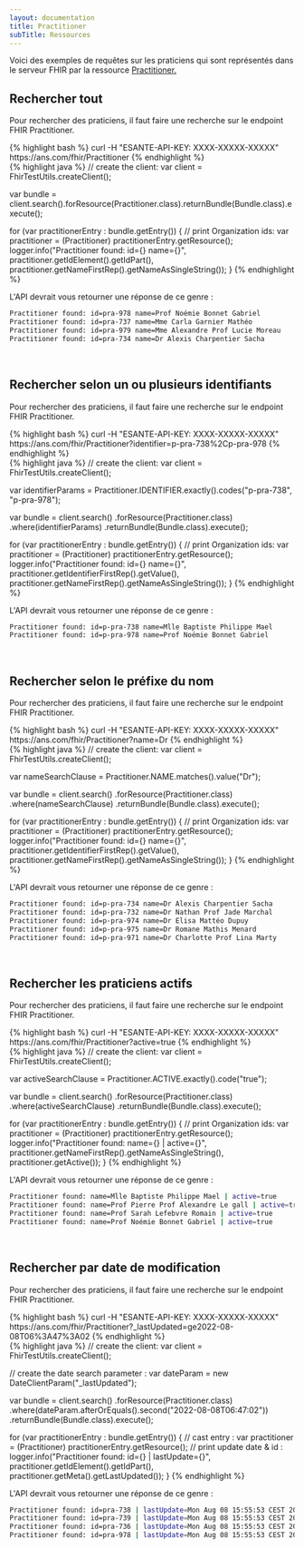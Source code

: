 ```yaml
---
layout: documentation
title: Practitioner
subTitle: Ressources
---
```



Voici des exemples de requêtes sur les praticiens qui sont représentés dans le serveur FHIR par la ressource [Practitioner.](https://hl7.org/FHIR/practitioner.html)


## Rechercher tout

Pour rechercher des praticiens, il faut faire une recherche sur le endpoint FHIR Practitioner.

<div class="code-sample">
<div class="tab-content" data-name="curl">
{% highlight bash %}
curl -H "ESANTE-API-KEY: XXXX-XXXXX-XXXXX" https://ans.com/fhir/Practitioner
{% endhighlight %}
</div>
<div class="tab-content" data-name="java">
{% highlight java %}
// create the client:
var client = FhirTestUtils.createClient();

var bundle = client.search().forResource(Practitioner.class).returnBundle(Bundle.class).execute();

for (var practitionerEntry : bundle.getEntry()) {
    // print Organization ids:
    var practitioner = (Practitioner) practitionerEntry.getResource();
    logger.info("Practitioner found: id={} name={}", practitioner.getIdElement().getIdPart(), practitioner.getNameFirstRep().getNameAsSingleString());
}
{% endhighlight %}
</div>

</div>

L'API devrait vous retourner une réponse de ce genre :

```bash
Practitioner found: id=pra-978 name=Prof Noémie Bonnet Gabriel
Practitioner found: id=pra-737 name=Mme Carla Garnier Mathéo
Practitioner found: id=pra-979 name=Mme Alexandre Prof Lucie Moreau
Practitioner found: id=pra-734 name=Dr Alexis Charpentier Sacha
```

<br>


## Rechercher selon un ou plusieurs identifiants

Pour rechercher des praticiens, il faut faire une recherche sur le endpoint FHIR Practitioner.

<div class="code-sample">
<div class="tab-content" data-name="curl">
{% highlight bash %}
curl -H "ESANTE-API-KEY: XXXX-XXXXX-XXXXX" https://ans.com/fhir/Practitioner?identifier=p-pra-738%2Cp-pra-978
{% endhighlight %}
</div>
<div class="tab-content" data-name="java">
{% highlight java %}
// create the client:
var client = FhirTestUtils.createClient();

var identifierParams = Practitioner.IDENTIFIER.exactly().codes("p-pra-738", "p-pra-978");

var bundle = client.search()
.forResource(Practitioner.class)
.where(identifierParams)
.returnBundle(Bundle.class).execute();

for (var practitionerEntry : bundle.getEntry()) {
// print Organization ids:
var practitioner = (Practitioner) practitionerEntry.getResource();
logger.info("Practitioner found: id={} name={}", practitioner.getIdentifierFirstRep().getValue(), practitioner.getNameFirstRep().getNameAsSingleString());
}
{% endhighlight %}
</div>

</div>

L'API devrait vous retourner une réponse de ce genre :

```bash
Practitioner found: id=p-pra-738 name=Mlle Baptiste Philippe Mael
Practitioner found: id=p-pra-978 name=Prof Noémie Bonnet Gabriel
```

<br>

## Rechercher selon le préfixe du nom

Pour rechercher des praticiens, il faut faire une recherche sur le endpoint FHIR Practitioner.

<div class="code-sample">
<div class="tab-content" data-name="curl">
{% highlight bash %}
curl -H "ESANTE-API-KEY: XXXX-XXXXX-XXXXX" https://ans.com/fhir/Practitioner?name=Dr
{% endhighlight %}
</div>
<div class="tab-content" data-name="java">
{% highlight java %}
// create the client:
var client = FhirTestUtils.createClient();

var nameSearchClause = Practitioner.NAME.matches().value("Dr");

var bundle = client.search()
.forResource(Practitioner.class)
.where(nameSearchClause)
.returnBundle(Bundle.class).execute();

for (var practitionerEntry : bundle.getEntry()) {
// print Organization ids:
var practitioner = (Practitioner) practitionerEntry.getResource();
logger.info("Practitioner found: id={} name={}", practitioner.getIdentifierFirstRep().getValue(), practitioner.getNameFirstRep().getNameAsSingleString());
}
{% endhighlight %}
</div>

</div>

L'API devrait vous retourner une réponse de ce genre :

```bash
Practitioner found: id=p-pra-734 name=Dr Alexis Charpentier Sacha
Practitioner found: id=p-pra-732 name=Dr Nathan Prof Jade Marchal
Practitioner found: id=p-pra-974 name=Dr Elisa Mattéo Dupuy
Practitioner found: id=p-pra-975 name=Dr Romane Mathis Menard
Practitioner found: id=p-pra-971 name=Dr Charlotte Prof Lina Marty
```

<br>

## Rechercher les praticiens actifs

Pour rechercher des praticiens, il faut faire une recherche sur le endpoint FHIR Practitioner.

<div class="code-sample">
<div class="tab-content" data-name="curl">
{% highlight bash %}
curl -H "ESANTE-API-KEY: XXXX-XXXXX-XXXXX" https://ans.com/fhir/Practitioner?active=true
{% endhighlight %}
</div>
<div class="tab-content" data-name="java">
{% highlight java %}
// create the client:
var client = FhirTestUtils.createClient();

var activeSearchClause = Practitioner.ACTIVE.exactly().code("true");

var bundle = client.search()
.forResource(Practitioner.class)
.where(activeSearchClause)
.returnBundle(Bundle.class).execute();

for (var practitionerEntry : bundle.getEntry()) {
// print Organization ids:
var practitioner = (Practitioner) practitionerEntry.getResource();
logger.info("Practitioner found: name={} | active={}", practitioner.getNameFirstRep().getNameAsSingleString(), practitioner.getActive());
}
{% endhighlight %}
</div>

</div>

L'API devrait vous retourner une réponse de ce genre :

```bash
Practitioner found: name=Mlle Baptiste Philippe Mael | active=true
Practitioner found: name=Prof Pierre Prof Alexandre Le gall | active=true
Practitioner found: name=Prof Sarah Lefebvre Romain | active=true
Practitioner found: name=Prof Noémie Bonnet Gabriel | active=true
```

<br>

## Rechercher par date de modification

Pour rechercher des praticiens, il faut faire une recherche sur le endpoint FHIR Practitioner.

<div class="code-sample">
<div class="tab-content" data-name="curl">
{% highlight bash %}
curl -H "ESANTE-API-KEY: XXXX-XXXXX-XXXXX" https://ans.com/fhir/Practitioner?_lastUpdated=ge2022-08-08T06%3A47%3A02
{% endhighlight %}
</div>
<div class="tab-content" data-name="java">
{% highlight java %}
// create the client:
var client = FhirTestUtils.createClient();

// create the date search parameter :
var dateParam = new DateClientParam("_lastUpdated");

var bundle = client.search()
        .forResource(Practitioner.class)
        .where(dateParam.afterOrEquals().second("2022-08-08T06:47:02"))
        .returnBundle(Bundle.class).execute();

for (var practitionerEntry : bundle.getEntry()) {
    // cast entry :
    var practitioner = (Practitioner) practitionerEntry.getResource();
    // print update date & id :
    logger.info("Practitioner found: id={} | lastUpdate={}", practitioner.getIdElement().getIdPart(), practitioner.getMeta().getLastUpdated());
}
{% endhighlight %}
</div>

</div>

L'API devrait vous retourner une réponse de ce genre :

```bash
Practitioner found: id=pra-738 | lastUpdate=Mon Aug 08 15:55:53 CEST 2022
Practitioner found: id=pra-739 | lastUpdate=Mon Aug 08 15:55:53 CEST 2022
Practitioner found: id=pra-736 | lastUpdate=Mon Aug 08 15:55:53 CEST 2022
Practitioner found: id=pra-978 | lastUpdate=Mon Aug 08 15:55:53 CEST 2022
```
